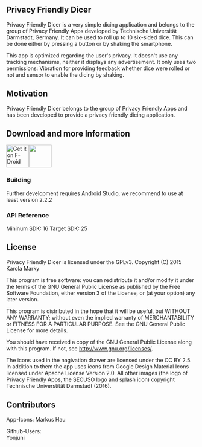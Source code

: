 ## Privacy Friendly Dicer
Privacy Friendly Dicer is a very simple dicing application and belongs to the group of Privacy Friendly Apps developed by Technische Universität Darmstadt, Germany. It can be used to roll up to 10 six-sided dice. This can be done either by pressing a button or by shaking the smartphone.

This app is optimized regarding the user's privacy. It doesn't use any tracking mechanisms, neither it displays any advertisement.
It only uses two permissions: Vibration for providing feedback whether dice were rolled or not and sensor to enable
the dicing by shaking.

## Motivation

Privacy Friendly Dicer belongs to the group of Privacy Friendly Apps and has been developed to provide a privacy friendly dicing application. 

## Download and more Information

[<img src="https://f-droid.org/badge/get-it-on.png" alt="Get it on F-Droid" height="60">](https://f-droid.org/repository/browse/?fdid=org.secuso.privacyfriendlydicer)<a href="https://play.google.com/store/apps/details?id=org.secuso.privacyfriendlydicer"><img src="https://play.google.com/intl/en_us/badges/images/generic/en_badge_web_generic.png" height="60"></a>

### Building

Further development requires Android Studio, we recommend to use at least version 2.2.2

### API Reference

Mininum SDK: 16
Target SDK: 25 

## License

Privacy Friendly Dicer is licensed under the GPLv3. Copyright (C) 2015 Karola Marky

This program is free software: you can redistribute it and/or modify it under the terms of the GNU General Public License as published by the Free Software Foundation, either version 3 of the License, or (at your option) any later version.

This program is distributed in the hope that it will be useful, but WITHOUT ANY WARRANTY; without even the implied warranty of MERCHANTABILITY or FITNESS FOR A PARTICULAR PURPOSE. See the GNU General Public License for more details.

You should have received a copy of the GNU General Public License along with this program. If not, see http://www.gnu.org/licenses/.

The icons used in the nagivation drawer are licensed under the CC BY 2.5. In addition to them the app uses icons from Google Design Material Icons licensed under Apache License Version 2.0. All other images (the logo of Privacy Friendly Apps, the SECUSO logo and splash icon) copyright Technische Universtität Darmstadt (2016).


## Contributors

App-Icons:
Markus Hau

Github-Users: <br />
Yonjuni <br />
